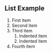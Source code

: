 <br>

## List Example

1. First item
1. Second item
1. Third item
    1. Indented item
    1. Indented item
1. Fourth item 
